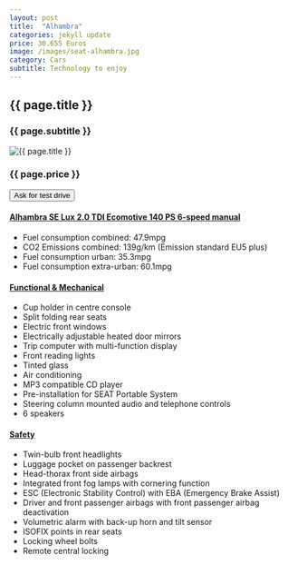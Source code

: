```yaml
---
layout: post
title:  "Alhambra"
categories: jekyll update
price: 30.655 Euros
image: /images/seat-alhambra.jpg
category: Cars
subtitle: Technology to enjoy
---
```

<h2>{{ page.title }}</h2>
<h3>{{ page.subtitle }}</h3>
<div class=row>
	<div id="left" class="col-md-6">
		<img class="carPost" src="{{ site.baseurl }}{{ page.image }}" alt="{{ page.title }}">
		<h3>{{ page.price }}</h3>
		<button type="button" class="btn btn-primary btn-lg">Ask for test drive</button>
	</div>
	<div id="right" class="col-md-6">
	<div class="panel-group" id="accordion">
		<div class="panel panel-default">
			<div class="panel-heading">
				<h4 class="panel-title">
					<a data-toggle="collapse" data-parent="#accordion" href="#collapseOne">
						Alhambra SE Lux 2.0 TDI Ecomotive 140 PS 6-speed manual
					</a>
				</h4>
			</div>
			<div id="collapseOne" class="panel-collapse collapse in">
				<div class="panel-body">
					<ul>
						<li>Fuel consumption combined: 47.9mpg</li>
						<li>CO2 Emissions combined: 139g/km (Emission standard EU5 plus)</li>
						<li>Fuel consumption urban: 35.3mpg</li>
						<li>Fuel consumption extra-urban: 60.1mpg</li>
					</ul>
				</div>
			</div>
		</div>
		<div class="panel panel-default">
			<div class="panel-heading">
				<h4 class="panel-title">
					<a data-toggle="collapse" data-parent="#accordion" href="#collapseTwo">
						Functional &amp; Mechanical
					</a>
				</h4>
			</div>
			<div id="collapseTwo" class="panel-collapse collapse">
				<div class="panel-body">
					<ul>
						<li>Cup holder in centre console</li>
						<li>Split folding rear seats</li>
						<li>Electric front windows</li>
						<li>Electrically adjustable heated door mirrors</li>
						<li>Trip computer with multi-function display</li>
						<li>Front reading lights</li>
						<li>Tinted glass</li>
						<li>Air conditioning</li>
						<li>MP3 compatible CD player</li>
						<li>Pre-installation for SEAT Portable System</li>
						<li>Steering column mounted audio and telephone controls</li>
						<li>6 speakers</li>
					</ul>
				</div>
			</div>
		</div>
		<div class="panel panel-default">
			<div class="panel-heading">
				<h4 class="panel-title">
					<a data-toggle="collapse" data-parent="#accordion" href="#collapseThree">
						Safety
					</a>
				</h4>
			</div>
			<div id="collapseThree" class="panel-collapse collapse">
				<div class="panel-body">
					<ul>
						<li>Twin-bulb front headlights</li>
						<li>Luggage pocket on passenger backrest</li>
						<li>Head-thorax front side airbags</li>
						<li>Integrated front fog lamps with cornering function</li>
						<li>ESC (Electronic Stability Control) with EBA (Emergency Brake Assist)</li>
						<li>Driver and front passenger airbags with front passenger airbag deactivation</li>
						<li>Volumetric alarm with back-up horn and tilt sensor</li>
						<li>ISOFIX points in rear seats</li>
						<li>Locking wheel bolts</li>
						<li>Remote central locking</li>
					</ul>
				</div>
			</div>
		</div>
	</div>
</div>

